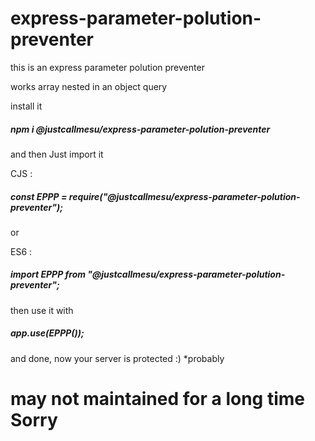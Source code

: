 # express-parameter-polution-preventer

this is an express parameter polution preventer

works array nested in an object query

install it

##### npm i @justcallmesu/express-parameter-polution-preventer

and then Just import it

CJS :

##### const EPPP = require("@justcallmesu/express-parameter-polution-preventer");

or

ES6 :

##### import EPPP from "@justcallmesu/express-parameter-polution-preventer";

then use it with

##### app.use(EPPP());

and done, now your server is protected :)
\*probably

# may not maintained for a long time Sorry
